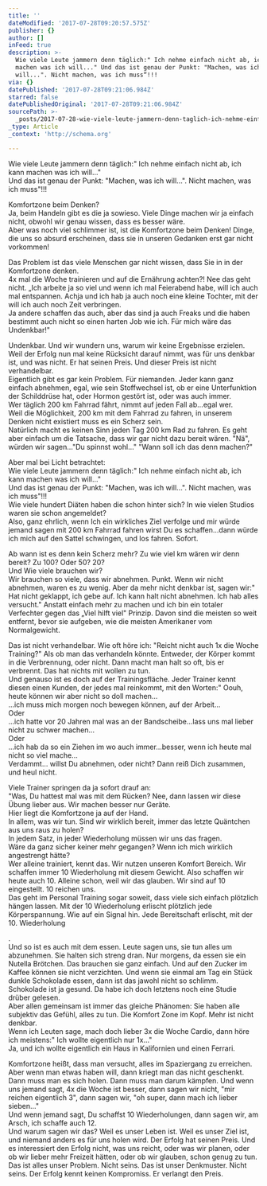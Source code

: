 ```yaml
---
title: ''
dateModified: '2017-07-28T09:20:57.575Z'
publisher: {}
author: []
inFeed: true
description: >-
  Wie viele Leute jammern denn täglich:" Ich nehme einfach nicht ab, ich kann
  machen was ich will..." Und das ist genau der Punkt: "Machen, was ich
  will...". Nicht machen, was ich muss“!!!
via: {}
datePublished: '2017-07-28T09:21:06.984Z'
starred: false
datePublishedOriginal: '2017-07-28T09:21:06.984Z'
sourcePath: >-
  _posts/2017-07-28-wie-viele-leute-jammern-denn-taglich-ich-nehme-einfach-nic.md
_type: Article
_context: 'http://schema.org'

---
```

Wie viele Leute jammern denn täglich:" Ich nehme einfach nicht ab, ich kann machen was ich will..."  
Und das ist genau der Punkt: "Machen, was ich will...". Nicht machen, was ich muss"!!!

Komfortzone beim Denken?  
Ja, beim Handeln gibt es die ja sowieso. Viele Dinge machen wir ja einfach nicht, obwohl wir genau wissen, dass es besser wäre.  
Aber was noch viel schlimmer ist, ist die Komfortzone beim Denken! Dinge, die uns so absurd erscheinen, dass sie in unseren Gedanken erst gar nicht vorkommen!

Das Problem ist das viele Menschen gar nicht wissen, dass Sie in in der Komfortzone denken.  
4x mal die Woche trainieren und auf die Ernährung achten?! Nee das geht nicht. „Ich arbeite ja so viel und wenn ich mal Feierabend habe, will ich auch mal entspannen. Achja und ich hab ja auch noch eine kleine Tochter, mit der will ich auch noch Zeit verbringen.  
Ja andere schaffen das auch, aber das sind ja auch Freaks und die haben bestimmt auch nicht so einen harten Job wie ich. Für mich wäre das Undenkbar!"

Undenkbar. Und wir wundern uns, warum wir keine Ergebnisse erzielen. Weil der Erfolg nun mal keine Rücksicht darauf nimmt, was für uns denkbar ist, und was nicht. Er hat seinen Preis. Und dieser Preis ist nicht verhandelbar.  
Eigentlich gibt es gar kein Problem. Für niemanden. Jeder kann ganz einfach abnehmen, egal, wie sein Stoffwechsel ist, ob er eine Unterfunktion der Schilddrüse hat, oder Hormon gestört ist, oder was auch immer.  
Wer täglich 200 km Fahrrad fährt, nimmt auf jeden Fall ab...egal wer.  
Weil die Möglichkeit, 200 km mit dem Fahrrad zu fahren, in unserem Denken nicht existiert muss es ein Scherz sein.  
Natürlich macht es keinen Sinn jeden Tag 200 km Rad zu fahren. Es geht aber einfach um die Tatsache, dass wir gar nicht dazu bereit wären. "Nä", würden wir sagen..."Du spinnst wohl..." "Wann soll ich das denn machen?"

Aber mal bei Licht betrachtet:   
Wie viele Leute jammern denn täglich:" Ich nehme einfach nicht ab, ich kann machen was ich will..."  
Und das ist genau der Punkt: "Machen, was ich will...". Nicht machen, was ich muss"!!!  
Wie viele hundert Diäten haben die schon hinter sich? In wie vielen Studios waren sie schon angemeldet?  
Also, ganz ehrlich, wenn Ich ein wirkliches Ziel verfolge und mir würde jemand sagen mit 200 km Fahrrad fahren wirst Du es schaffen...dann würde ich mich auf den Sattel schwingen, und los fahren. Sofort.

Ab wann ist es denn kein Scherz mehr? Zu wie viel km wären wir denn bereit? Zu 100? Oder 50? 20?  
Und Wie viele brauchen wir?  
Wir brauchen so viele, dass wir abnehmen. Punkt. Wenn wir nicht abnehmen, waren es zu wenig. Aber da mehr nicht denkbar ist, sagen wir:" Hat nicht geklappt, ich gebe auf. Ich kann halt nicht abnehmen. Ich hab alles versucht." Anstatt einfach mehr zu machen und ich bin ein totaler Verfechter gegen das „Viel hilft viel" Prinzip. Davon sind die meisten so weit entfernt, bevor sie aufgeben, wie die meisten Amerikaner vom Normalgewicht.

Das ist nicht verhandelbar. Wie oft höre ich: "Reicht nicht auch 1x die Woche Training?" Als ob man das verhandeln könnte. Entweder, der Körper kommt in die Verbrennung, oder nicht. Dann macht man halt so oft, bis er verbrennt. Das hat nichts mit wollen zu tun.  
Und genauso ist es doch auf der Trainingsfläche. Jeder Trainer kennt diesen einen Kunden, der jedes mal reinkommt, mit den Worten:" Oouh, heute können wir aber nicht so doll machen...  
...ich muss mich morgen noch bewegen können, auf der Arbeit...  
Oder  
...ich hatte vor 20 Jahren mal was an der Bandscheibe...lass uns mal lieber nicht zu schwer machen...  
Oder  
...ich hab da so ein Ziehen im wo auch immer...besser, wenn ich heute mal nicht so viel mache...  
Verdammt... willst Du abnehmen, oder nicht? Dann reiß Dich zusammen, und heul nicht.

Viele Trainer springen da ja sofort drauf an:  
"Was, Du hattest mal was mit dem Rücken? Nee, dann lassen wir diese Übung lieber aus. Wir machen besser nur Geräte.   
Hier liegt die Komfortzone ja auf der Hand.  
In allem, was wir tun. Sind wir wirklich bereit, immer das letzte Quäntchen aus uns raus zu holen?  
In jedem Satz, in jeder Wiederholung müssen wir uns das fragen.  
Wäre da ganz sicher keiner mehr gegangen? Wenn ich mich wirklich angestrengt hätte?  
Wer alleine trainiert, kennt das. Wir nutzen unseren Komfort Bereich. Wir schaffen immer 10 Wiederholung mit diesem Gewicht. Also schaffen wir heute auch 10\. Alleine schon, weil wir das glauben. Wir sind auf 10 eingestellt. 10 reichen uns.  
Das geht im Personal Training sogar soweit, dass viele sich einfach plötzlich hängen lassen. Mit der 10 Wiederholung erlischt plötzlich jede Körperspannung. Wie auf ein Signal hin. Jede Bereitschaft erlischt, mit der 10\. Wiederholung

.  
Und so ist es auch mit dem essen. Leute sagen uns, sie tun alles um abzunehmen. Sie halten sich streng dran. Nur morgens, da essen sie ein Nutella Brötchen. Das brauchen sie ganz einfach. Und auf den Zucker im Kaffee können sie nicht verzichten. Und wenn sie einmal am Tag ein Stück dunkle Schokolade essen, dann ist das jawohl nicht so schlimm.  
Schokolade ist ja gesund. Da habe ich doch letztens noch eine Studie drüber gelesen.  
Aber allen gemeinsam ist immer das gleiche Phänomen: Sie haben alle subjektiv das Gefühl, alles zu tun. Die Komfort Zone im Kopf. Mehr ist nicht denkbar.  
Wenn ich Leuten sage, mach doch lieber 3x die Woche Cardio, dann höre ich meistens:" Ich wollte eigentlich nur 1x..."  
Ja, und ich wollte eigentlich ein Haus in Kalifornien und einen Ferrari.

Komfortzone heißt, dass man versucht, alles im Spaziergang zu erreichen. Aber wenn man etwas haben will, dann kriegt man das nicht geschenkt. Dann muss man es sich holen. Dann muss man darum kämpfen. Und wenn uns jemand sagt, 4x die Woche ist besser, dann sagen wir nicht, "mir reichen eigentlich 3", dann sagen wir, "oh super, dann mach ich lieber sieben..."  
Und wenn jemand sagt, Du schaffst 10 Wiederholungen, dann sagen wir, am Arsch, ich schaffe auch 12\.  
Und warum sagen wir das? Weil es unser Leben ist. Weil es unser Ziel ist, und niemand anders es für uns holen wird. Der Erfolg hat seinen Preis. Und es interessiert den Erfolg nicht, was uns reicht, oder was wir planen, oder ob wir lieber mehr Freizeit hätten, oder ob wir glauben, schon genug zu tun. Das ist alles unser Problem. Nicht seins. Das ist unser Denkmuster. Nicht seins. Der Erfolg kennt keinen Kompromiss. Er verlangt den Preis.